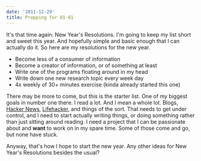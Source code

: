 ```yaml
---
date: '2011-12-29'
title: Prepping for 01-01
---
```


<p>It's that time again: New Year's Resolutions. I'm going to keep my list short and sweet this year. And hopefully simple and basic enough that I can actually do it. So here are my resolutions for the new year.</p>
<p>
<ul>
<li>Become less of a consumer of information</li>
<li>Become a creator of information, or of something at least</li>
<li>Write one of the programs floating around in my head</li>
<li>Write down one new research topic every week day</li>
<li>4x weekly of 30+ minutes exercise (kinda already started this one)</li>
</ul>
</p>
<p>There may be more to come, but this is the starter list. One of my biggest goals in number one there. I read a lot. And I mean a whole lot. Blogs, <a href="https://news.ycombinator.org">Hacker News</a>, <a href="https://www.lifehacker.com">Lifehacker</a>, and things of the sort. That needs to get under control, and I need to start actually writing things, or doing something rather than just sitting around reading. I need a project that I can be passionate about and <strong>want</strong> to work on in my spare time. Some of those come and go, but none have stuck.</p>

<p>Anyway, that's how I hope to start the new year. Any other ideas for New Year's Resolutions besides the usual?</p>
